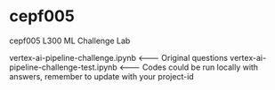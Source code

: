 # cepf005
cepf005 L300 ML Challenge Lab

vertex-ai-pipeline-challenge.ipynb <--- Original questions
vertex-ai-pipeline-challenge-test.ipynb <--- Codes could be run locally with answers, remember to update with your project-id
